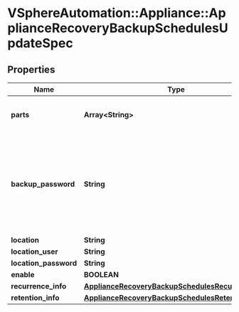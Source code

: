 # VSphereAutomation::Appliance::ApplianceRecoveryBackupSchedulesUpdateSpec

## Properties
Name | Type | Description | Notes
------------ | ------------- | ------------- | -------------
**parts** | **Array&lt;String&gt;** | List of optional parts. Use the {@link appliance.recovery.backup.Parts#list} {@term operation} to get information about the supported parts. | [optional] 
**backup_password** | **String** | Password for a backup piece. The backupPassword must adhere to the following password requirements: At least 8 characters, cannot be more than 20 characters in length. At least 1 uppercase letter. At least 1 lowercase letter. At least 1 numeric digit. At least 1 special character (i.e. any character not in [0-9,a-z,A-Z]). Only visible ASCII characters (for example, no space). | [optional] 
**location** | **String** | URL of the backup location. | [optional] 
**location_user** | **String** | Username for the given location. | [optional] 
**location_password** | **String** | Password for the given location. | [optional] 
**enable** | **BOOLEAN** | Enable or disable a schedule. | [optional] 
**recurrence_info** | [**ApplianceRecoveryBackupSchedulesRecurrenceInfo**](ApplianceRecoveryBackupSchedulesRecurrenceInfo.md) |  | [optional] 
**retention_info** | [**ApplianceRecoveryBackupSchedulesRetentionInfo**](ApplianceRecoveryBackupSchedulesRetentionInfo.md) |  | [optional] 


